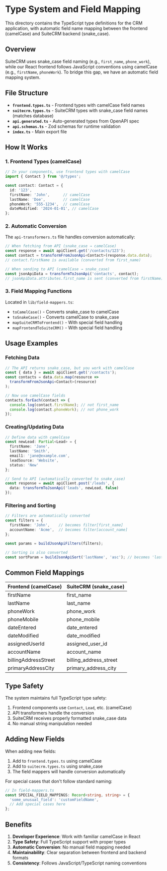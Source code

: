 # Type System and Field Mapping

This directory contains the TypeScript type definitions for the CRM application, with automatic field name mapping between the frontend (camelCase) and SuiteCRM backend (snake_case).

## Overview

SuiteCRM uses snake_case field naming (e.g., `first_name`, `phone_work`), while our React frontend follows JavaScript conventions using camelCase (e.g., `firstName`, `phoneWork`). To bridge this gap, we have an automatic field mapping system.

## File Structure

- **`frontend.types.ts`** - Frontend types with camelCase field names
- **`suitecrm.types.ts`** - SuiteCRM types with snake_case field names (matches database)
- **`api.generated.ts`** - Auto-generated types from OpenAPI spec
- **`api.schemas.ts`** - Zod schemas for runtime validation
- **`index.ts`** - Main export file

## How It Works

### 1. Frontend Types (camelCase)

```typescript
// In your components, use frontend types with camelCase
import { Contact } from '@/types';

const contact: Contact = {
  id: '123',
  firstName: 'John',      // camelCase
  lastName: 'Doe',        // camelCase
  phoneWork: '555-1234',  // camelCase
  dateModified: '2024-01-01', // camelCase
};
```

### 2. Automatic Conversion

The `api-transformers.ts` file handles conversion automatically:

```typescript
// When fetching from API (snake_case → camelCase)
const response = await apiClient.get('/contacts/123');
const contact = transformFromJsonApi<Contact>(response.data.data);
// contact.firstName is available (converted from first_name)

// When sending to API (camelCase → snake_case)
const jsonApiData = transformToJsonApi('contacts', contact);
// jsonApiData.attributes.first_name is sent (converted from firstName)
```

### 3. Field Mapping Functions

Located in `lib/field-mappers.ts`:

- `toCamelCase()` - Converts snake_case to camelCase
- `toSnakeCase()` - Converts camelCase to snake_case
- `mapSuiteCRMToFrontend()` - With special field handling
- `mapFrontendToSuiteCRM()` - With special field handling

## Usage Examples

### Fetching Data

```typescript
// The API returns snake_case, but you work with camelCase
const { data } = await apiClient.get('/contacts');
const contacts = data.data.map(resource => 
  transformFromJsonApi<Contact>(resource)
);

// Now use camelCase fields
contacts.forEach(contact => {
  console.log(contact.firstName); // not first_name
  console.log(contact.phoneWork); // not phone_work
});
```

### Creating/Updating Data

```typescript
// Define data with camelCase
const newLead: Partial<Lead> = {
  firstName: 'Jane',
  lastName: 'Smith',
  email1: 'jane@example.com',
  leadSource: 'Website',
  status: 'New'
};

// Send to API (automatically converted to snake_case)
const response = await apiClient.post('/leads', {
  data: transformToJsonApi('leads', newLead, false)
});
```

### Filtering and Sorting

```typescript
// Filters are automatically converted
const filters = {
  firstName: 'John',    // becomes filter[first_name]
  accountName: 'Acme',  // becomes filter[account_name]
};

const params = buildJsonApiFilters(filters);

// Sorting is also converted
const sortParam = buildJsonApiSort('lastName', 'asc'); // becomes 'last_name'
```

## Common Field Mappings

| Frontend (camelCase) | SuiteCRM (snake_case) |
|---------------------|----------------------|
| firstName | first_name |
| lastName | last_name |
| phoneWork | phone_work |
| phoneMobile | phone_mobile |
| dateEntered | date_entered |
| dateModified | date_modified |
| assignedUserId | assigned_user_id |
| accountName | account_name |
| billingAddressStreet | billing_address_street |
| primaryAddressCity | primary_address_city |

## Type Safety

The system maintains full TypeScript type safety:

1. Frontend components use `Contact`, `Lead`, etc. (camelCase)
2. API transformers handle the conversion
3. SuiteCRM receives properly formatted snake_case data
4. No manual string manipulation needed

## Adding New Fields

When adding new fields:

1. Add to `frontend.types.ts` using camelCase
2. Add to `suitecrm.types.ts` using snake_case
3. The field mappers will handle conversion automatically

For special cases that don't follow standard naming:

```typescript
// In field-mappers.ts
const SPECIAL_FIELD_MAPPINGS: Record<string, string> = {
  'some_unusual_field': 'customFieldName',
  // Add special cases here
};
```

## Benefits

1. **Developer Experience**: Work with familiar camelCase in React
2. **Type Safety**: Full TypeScript support with proper types
3. **Automatic Conversion**: No manual field mapping needed
4. **Maintainability**: Clear separation between frontend and backend formats
5. **Consistency**: Follows JavaScript/TypeScript naming conventions